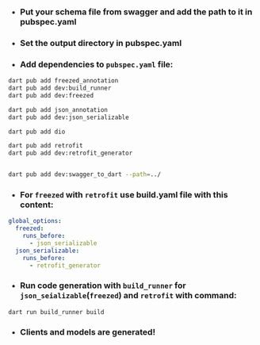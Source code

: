 - ### Put your schema file from swagger and add the path to it in pubspec.yaml
- ### Set the output directory in pubspec.yaml

- ### Add dependencies to `pubspec.yaml` file:
```sh
dart pub add freezed_annotation
dart pub add dev:build_runner
dart pub add dev:freezed

dart pub add json_annotation
dart pub add dev:json_serializable

dart pub add dio

dart pub add retrofit
dart pub add dev:retrofit_generator


dart pub add dev:swagger_to_dart --path=../
```


- ### For `freezed` with `retrofit` use build.yaml file with this content:
```yaml
global_options:
  freezed:
    runs_before:
      - json_serializable
  json_serializable:
    runs_before:
      - retrofit_generator
```

- ### Run code generation with `build_runner` for `json_seializable`(`freezed`) and `retrofit` with command:
```shell
dart run build_runner build
```
- ### Clients and models are generated!
